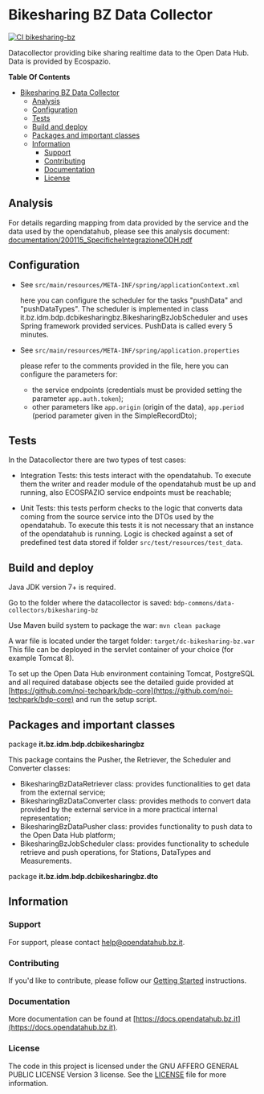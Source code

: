 <!--
SPDX-FileCopyrightText: NOI Techpark <digital@noi.bz.it>

SPDX-License-Identifier: CC0-1.0
-->

# Bikesharing BZ Data Collector

[![CI bikesharing-bz](https://github.com/noi-techpark/bdp-commons/actions/workflows/ci-bikesharing-bz.yml/badge.svg)](https://github.com/noi-techpark/bdp-commons/actions/workflows/ci-bikesharing-bz.yml)

Datacollector providing bike sharing realtime data to the Open Data Hub.
Data is provided by Ecospazio.

**Table Of Contents**
- [Bikesharing BZ Data Collector](#bikesharing-bz-data-collector)
	- [Analysis](#analysis)
	- [Configuration](#configuration)
	- [Tests](#tests)
	- [Build and deploy](#build-and-deploy)
	- [Packages and important classes](#packages-and-important-classes)
	- [Information](#information)
		- [Support](#support)
		- [Contributing](#contributing)
		- [Documentation](#documentation)
		- [License](#license)


## Analysis

For details regarding mapping from data provided by the service and the data used by the opendatahub, please see this analysis document:
[documentation/200115_SpecificheIntegrazioneODH.pdf](documentation/200115_SpecificheIntegrazioneODH.pdf)

## Configuration
  - See `src/main/resources/META-INF/spring/applicationContext.xml`

    here you can configure the scheduler for the tasks "pushData" and
    "pushDataTypes". The scheduler is implemented in class
    it.bz.idm.bdp.dcbikesharingbz.BikesharingBzJobScheduler and uses Spring
    framework provided services. PushData is called every 5 minutes.

  - See `src/main/resources/META-INF/spring/application.properties`

    please refer to the comments provided in the file, here you can configure the parameters for:
    - the service endpoints (credentials must be provided setting the parameter `app.auth.token`);
    - other parameters like `app.origin` (origin of the data), `app.period` (period parameter given in the SimpleRecordDto);


## Tests

In the Datacollector there are two types of test cases:

 - Integration Tests: this tests interact with the opendatahub. To execute them
   the writer and reader module of the opendatahub must be up and running, also
   ECOSPAZIO service endpoints must be reachable;

 - Unit Tests: this tests perform checks to the logic that converts data coming
   from the source service into the DTOs used by the opendatahub. To execute
   this tests it is not necessary that an instance of the opendatahub is
   running. Logic is checked against a set of predefined test data stored if
   folder `src/test/resources/test_data`.


## Build and deploy

Java JDK version 7+ is required.

Go to the folder where the datacollector is saved:
`bdp-commons/data-collectors/bikesharing-bz`

Use Maven build system to package the war: `mvn clean package`

A war file is located under the target folder: `target/dc-bikesharing-bz.war`
This file can be deployed in the servlet container of your choice (for example
Tomcat 8).

To set up the Open Data Hub environment containing Tomcat, PostgreSQL and all
required database objects see the detailed guide provided at
[https://github.com/noi-techpark/bdp-core](https://github.com/noi-techpark/bdp-core)
and run the setup script.


## Packages and important classes

package **it.bz.idm.bdp.dcbikesharingbz**

This package contains the Pusher, the Retriever, the Scheduler and Converter classes:
 - BikesharingBzDataRetriever class: provides functionalities to get data from the external service;
 - BikesharingBzDataConverter class: provides methods to convert data provided by the external service in a more practical internal representation;
 - BikesharingBzDataPusher class: provides functionality to push data to the Open Data Hub platform;
 - BikesharingBzJobScheduler class: provides functionality to schedule retrieve and push operations, for Stations, DataTypes and Measurements.

package **it.bz.idm.bdp.dcbikesharingbz.dto**

## Information

### Support

For support, please contact [help@opendatahub.bz.it](mailto:help@opendatahub.bz.it).

### Contributing

If you'd like to contribute, please follow our [Getting
Started](https://github.com/noi-techpark/odh-docs/wiki/Contributor-Guidelines:-Getting-started)
instructions.

### Documentation

More documentation can be found at
[https://docs.opendatahub.bz.it](https://docs.opendatahub.bz.it).

### License

The code in this project is licensed under the GNU AFFERO GENERAL PUBLIC LICENSE
Version 3 license. See the [LICENSE](../../LICENSE) file for more information.
